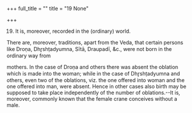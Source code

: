 +++
full_title = ""
title = "19 None"

+++


19. It is, moreover, recorded in the (ordinary) world.

There are, moreover, traditions, apart from the Veda, that certain persons like Droṇa, Dhr̥shṭadyumna, Sītā, Draupadī, &c., were not born in the ordinary way from

mothers. In the case of Droṇa and others there was absent the oblation which is made into the woman; while in the case of Dhr̥shṭadyumna and others, even two of the oblations, viz. the one offered into woman and the one offered into man, were absent. Hence in other cases also birth may be supposed to take place independently of the number of oblations.--It is, moreover, commonly known that the female crane conceives without a male.

